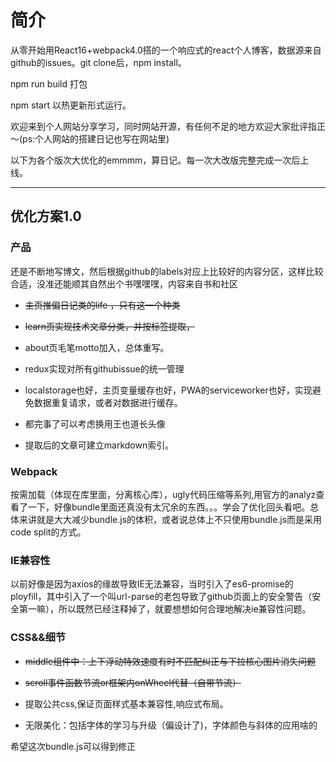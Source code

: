 # 简介

从零开始用React16+webpack4.0搭的一个响应式的react个人博客，数据源来自github的issues。git clone后，npm install。

npm run build 打包

npm start 以热更新形式运行。

欢迎来到个人网站分享学习，同时网站开源，有任何不足的地方欢迎大家批评指正～(ps:个人网站的搭建日记也写在网站里)

以下为各个版次大优化的emmmm，算日记。每一次大改版完整完成一次后上线。

---

## 优化方案1.0

### 产品

还是不断地写博文，然后根据github的labels对应上比较好的内容分区，这样比较合适，没准还能顺其自然出个书嘿嘿嘿，内容来自书和社区

* ~~主页推偏日记类的life ，只有这一个种类~~

* ~~learn页实现技术文章分类，并按标签提取，~~

* about页毛笔motto加入，总体重写。

* redux实现对所有githubissue的统一管理

* localstorage也好，主页变量缓存也好，PWA的serviceworker也好，实现避免数据重复请求，或者对数据进行缓存。

* 都完事了可以考虑换用王也道长头像

* 提取后的文章可建立markdown索引。

### Webpack

按需加载（体现在库里面，分离核心库），ugly代码压缩等系列,用官方的analyz查看了一下，好像bundle里面还真没有太冗余的东西。。。学会了优化回头看吧。总体来讲就是大大减少bundle.js的体积，或者说总体上不只使用bundle.js而是采用code split的方式。


### IE兼容性

以前好像是因为axios的缘故导致IE无法兼容，当时引入了es6-promise的ployfill，其中引入了一个叫url-parse的老包导致了github页面上的安全警告（安全第一嘛），所以既然已经注释掉了，就要想想如何合理地解决ie兼容性问题。

### CSS&&细节

* ~~middle组件中：上下浮动特效速度有时不匹配纠正与下拉核心图片消失问题~~

* ~~scroll事件函数节流or框架内onWheel代替（自带节流）~~

* 提取公共css,保证页面样式基本兼容性,响应式布局。

* 无限美化：包括字体的学习与升级（偏设计了)，字体颜色与斜体的应用啥的

希望这次bundle.js可以得到修正
